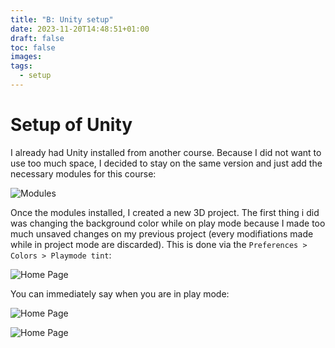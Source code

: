 ```yaml
---
title: "B: Unity setup"
date: 2023-11-20T14:48:51+01:00
draft: false
toc: false
images:
tags: 
  - setup
---
```


# Setup of Unity

I already had Unity installed from another course. Because I did not want to use too much space, I decided to stay on the same version and just add the necessary modules for this course:

![Modules](/HugoBlog/Posts/B_unity/installModules.png)

Once the modules installed, I created a new 3D project. The first thing i did was changing the background color while on play mode because I made too much unsaved changes on my previous project (every modifiations made while in project mode are discarded). This is done via the `Preferences > Colors > Playmode tint`:

![Home Page](/HugoBlog/Posts/B_unity/playmodeTint.png)

You can immediately say when you are in play mode:

![Home Page](/HugoBlog/Posts/B_unity/edit.png)

![Home Page](/HugoBlog/Posts/B_unity/play.png)